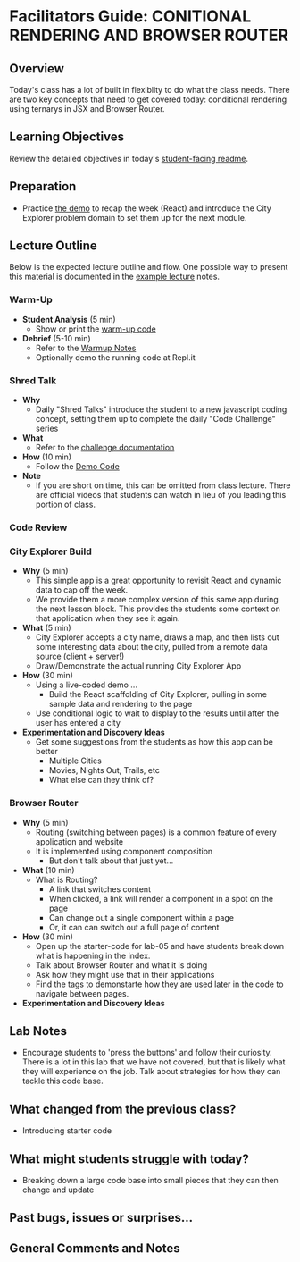 # Facilitators Guide: CONITIONAL RENDERING AND BROWSER ROUTER

## Overview

Today's class has a lot of built in flexiblity to do what the class needs. There are two key concepts that need to get covered today: conditional rendering using ternarys in JSX and Browser Router.

## Learning Objectives

Review the detailed objectives in today's [student-facing readme](../README.md).

## Preparation

- Practice [the demo](../demo/city-explorer-react) to recap the week (React) and introduce the City Explorer problem domain to set them up for the next module.

## Lecture Outline

Below is the expected lecture outline and flow. One possible way to present this material is documented in the [example lecture](../facilitator/LECTURE-EXAMPLE.md) notes.

### Warm-Up

- **Student Analysis** (5 min)
  - Show or print the [warm-up code](../warm-up/warm-up.md)
- **Debrief** (5-10 min)
  - Refer to the [Warmup Notes](../warm-up/NOTES.md)
  - Optionally demo the running code at Repl.it

### Shred Talk

- **Why**
  - Daily "Shred Talks" introduce the student to a new javascript coding concept, setting them up to complete the daily "Code Challenge" series
- **What**
  - Refer to the [challenge documentation](../challenges/README.md)
- **How** (10 min)
  - Follow the [Demo Code](../challenges/DEMO.md)
- **Note**
  - If you are short on time, this can be omitted from class lecture. There are official videos that students can watch in lieu of you leading this portion of class.

### Code Review

### City Explorer Build

- **Why** (5 min)
  - This simple app is a great opportunity to revisit React and dynamic data to cap off the week.
  - We provide them a more complex version of this same app during the next lesson block. This provides the students some context on that application when they see it again.
- **What** (5 min)
  - City Explorer accepts a city name, draws a map, and then lists out some interesting data about the city, pulled from a remote data source (client + server!)
  - Draw/Demonstrate the actual running City Explorer App
- **How** (30 min)
  - Using a live-coded demo ...
    - Build the React scaffolding of City Explorer, pulling in some sample data and rendering to the page
  - Use conditional logic to wait to display to the results until after the user has entered a city
- **Experimentation and Discovery Ideas**
  - Get some suggestions from the students as how this app can be better
    - Multiple Cities
    - Movies, Nights Out, Trails, etc
    - What else can they think of?

### Browser Router

- **Why** (5 min)
  - Routing (switching between pages) is a common feature of every application and website
  - It is implemented using component composition
    - But don't talk about that just yet...
- **What** (10 min)
  - What is Routing?
    - A link that switches content
    - When clicked, a link will render a component in a spot on the page
    - Can change out a single component within a page
    - Or, it can can switch out a full page of content
- **How** (30 min)
  - Open up the starter-code for lab-05 and have students break down what is happening in the index. 
  - Talk about Browser Router and what it is doing
  - Ask how they might use that in their applications
  - Find the <Link> tags to demonstarte how they are used later in the code to navigate between pages.
- **Experimentation and Discovery Ideas**

## Lab Notes

- Encourage students to 'press the buttons' and follow their curiosity. There is a lot in this lab that we have not covered, but that is likely what they will experience on the job. Talk about strategies for how they can tackle this code base.

## What changed from the previous class?

- Introducing starter code

## What might students struggle with today?

- Breaking down a large code base into small pieces that they can then change and update

## Past bugs, issues or surprises...

## General Comments and Notes


